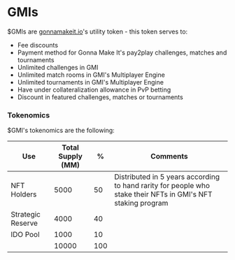# GMIs

$GMIs are [gonnamakeit.io](https://gonnamakeit.io)'s utility token - this token serves to:

* Fee discounts
* Payment method for Gonna Make It's pay2play challenges, matches and tournaments
* Unlimited challenges in GMI
* Unlimited match rooms in GMI's Multiplayer Engine
* Unlimited tournaments in GMI's Multiplayer Engine
* Have under collateralization allowance in PvP betting
* Discount in featured challenges, matches or tournaments

### Tokenomics

$GMI's tokenomics are the following:

| Use               | Total Supply (MM) | %   | Comments                                                                                                     |
| ----------------- | ----------------- | --- | ------------------------------------------------------------------------------------------------------------ |
| NFT Holders       | 5000              | 50  | Distributed in 5 years according to hand rarity for people who stake their NFTs in GMI's NFT staking program |
| Strategic Reserve | 4000              | 40  |                                                                                                              |
| IDO Pool          | 1000              | 10  |                                                                                                              |
|                   | 10000             | 100 |                                                                                                              |
